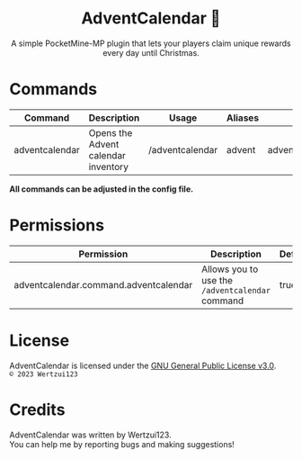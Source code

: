 <h1 align="center">AdventCalendar 🎄</h1>
<p align="center">
A simple PocketMine-MP plugin that lets your players claim unique rewards every day until Christmas.
</p>

# Commands
| Command        | Description                         | Usage           | Aliases | Permission                            |
|----------------|-------------------------------------|-----------------|---------|---------------------------------------|
| adventcalendar | Opens the Advent calendar inventory | /adventcalendar | advent  | adventcalendar.command.adventcalendar |

**All commands can be adjusted in the config file.**

# Permissions
| Permission                            | Description                                     | Default |
|---------------------------------------|-------------------------------------------------|---------|
| adventcalendar.command.adventcalendar | Allows you to use the `/adventcalendar` command | true    |

# License
AdventCalendar is licensed under the <a href="https://choosealicense.com/licenses/gpl-3.0">GNU General Public License v3.0</a>.
<br><code>© 2023 Wertzui123</code>

# Credits
AdventCalendar was written by Wertzui123.
<br>You can help me by reporting bugs and making suggestions!